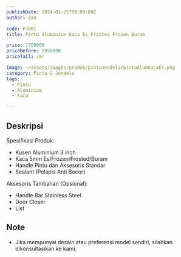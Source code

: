 ```yaml
---
publishDate: 2024-01-25T00:00:00Z
author: Zan

code: PJ001
title: Pintu Aluminium Kaca Es Frosted Frozen Buram

price: 1750000
priceBefore: 1950000
priceTail: /m²

image: ~/assets/images/produk/pintuJendela/pintuAlumKacaEs.png
category: Pintu & Jendela
tags:
  - Pintu
  - Aluminium
  - Kaca

---
```


## Deskripsi

Spesifikasi Produk:
- Kusen Aluminium 3 inch
- Kaca 5mm Es/Frozen/Frosted/Buram
- Handle Pintu dan Aksesoris Standar
- Sealant (Pelapis Anti Bocor)

Aksesoris Tambahan (Opsional):
- Handle Bar Stainless Steel
- Door Closer
- List

## Note
- Jika mempunyai desain atau preferensi model sendiri, silahkan dikonsultasikan ke kami.
